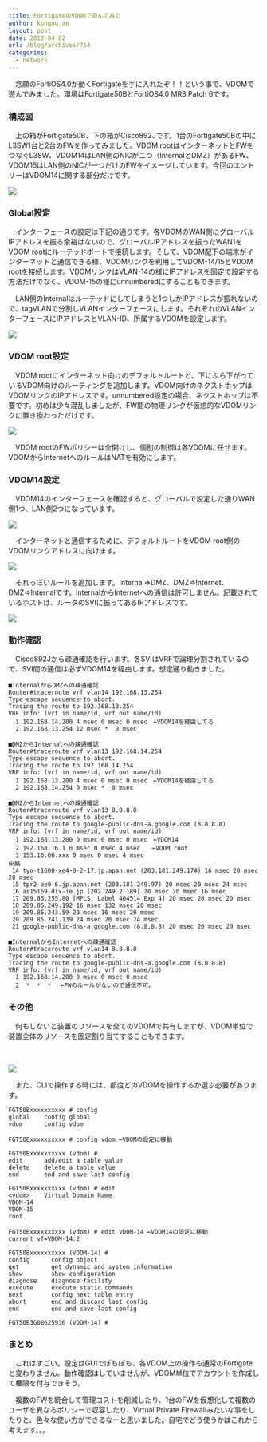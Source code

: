 ```yaml
---
title: FortigateのVDOMで遊んでみた
author: kongou_ae
layout: post
date: 2012-04-02
url: /blog/archives/754
categories:
  - network
---
```

　念願のFortiOS4.0が動くFortigateを手に入れたぞ！！という事で、VDOMで遊んでみました。環境はFortigate50BとFortiOS4.0 MR3 Patch 6です。

### 構成図

　上の箱がFortigate50B、下の箱がCisco892Jです。1台のFortigate50Bの中にL3SW1台と2台のFWを作ってみました。VDOM rootはインターネットとFWをつなぐL3SW、VDOM14はLAN側のNICが二つ（InternalとDMZ）があるFW、VDOM15はLAN側のNICが一つだけのFWをイメージしています。今回のエントリーはVDOM14に関する部分だけです。

![][1]

### Global設定

　インターフェースの設定は下記の通りです。各VDOMのWAN側にグローバルIPアドレスを振る余裕はないので、グローバルIPアドレスを振ったWAN1をVDOM rootにルーテッドポートで接続します。そして、VDOM配下の端末がインターネットと通信できる様、VDOMリンクを利用してVDOM-14/15とVDOM rootを接続します。VDOMリンクはVLAN-14の様にIPアドレスを固定で設定する方法だけでなく、VDOM-15の様にunnumberedにすることもできます。

　LAN側のInternalはルーテッドにしてしまうと1つしかIPアドレスが振れないので、tagVLANで分割しVLANインターフェースにします。それぞれのVLANインターフェースにIPアドレスとVLAN-ID、所属するVDOMを設定します。

![][2]

### VDOM root設定

　VDOM rootにインターネット向けのデフォルトルートと、下にぶら下がっているVDOM向けのルーティングを追加します。VDOM向けのネクストホップはVDOMリンクのIPアドレスです。unnumbered設定の場合、ネクストホップは不要です。初めは少々混乱しましたが、FW間の物理リンクが仮想的なVDOMリンクに置き換わっただけです。

![][3]

　VDOM rootのFWポリシーは全開けし、個別の制御は各VDOMに任せます。VDOMからInternetへのルールはNATを有効にします。

### VDOM14設定

　VDOM14のインターフェースを確認すると、グローバルで設定した通りWAN側1つ、LAN側2つになっています。
  
![][4]

　インターネットと通信するために、デフォルトルートをVDOM root側のVDOMリンクアドレスに向けます。

![][5]

　それっぽいルールを追加します。Internal⇒DMZ、DMZ⇒Internet、DMZ⇒Internalです。InternalからInternetへの通信は許可しません。記載されているホストは、ルータのSVIに振ってあるIPアドレスです。

![][6]

### 動作確認

　Cisco892Jから疎通確認を行います。各SVIはVRFで論理分割されているので、SVI間の通信は必ずVDOM14を経由します。想定通り動きました。

<pre><code>■InternalからDMZへの疎通確認
Router#traceroute vrf vlan14 192.168.13.254
Type escape sequence to abort.
Tracing the route to 192.168.13.254
VRF info: (vrf in name/id, vrf out name/id)
  1 192.168.14.200 4 msec 0 msec 0 msec　←VDOM14を経由してる
  2 192.168.13.254 12 msec *  0 msec

■DMZからInternalへの疎通確認
Router#traceroute vrf vlan13 192.168.14.254
Type escape sequence to abort.
Tracing the route to 192.168.14.254
VRF info: (vrf in name/id, vrf out name/id)
  1 192.168.13.200 4 msec 0 msec 0 msec　←VDOM14を経由してる
  2 192.168.14.254 0 msec *  0 msec

■DMZからInternetへの疎通確認
Router#traceroute vrf vlan13 8.8.8.8       
Type escape sequence to abort.
Tracing the route to google-public-dns-a.google.com (8.8.8.8)
VRF info: (vrf in name/id, vrf out name/id)
  1 192.168.13.200 0 msec 0 msec 0 msec　←VDOM14
  2 192.168.16.1 0 msec 0 msec 4 msec　　←VDOM root
  3 153.16.66.xxx 0 msec 0 msec 4 msec
中略
 14 tyo-t1600-xe4-0-2-17.jp.apan.net (203.181.249.174) 16 msec 20 msec 20 msec
 15 tpr2-ae0-6.jp.apan.net (203.181.249.97) 20 msec 20 msec 24 msec
 16 as15169.dix-ie.jp (202.249.2.189) 20 msec 20 msec 16 msec
 17 209.85.255.80 [MPLS: Label 404514 Exp 4] 20 msec 20 msec 20 msec
 18 209.85.249.192 16 msec 132 msec 20 msec
 19 209.85.243.59 20 msec 16 msec 20 msec
 20 209.85.241.139 24 msec 20 msec 24 msec
 21 google-public-dns-a.google.com (8.8.8.8) 20 msec 20 msec 20 msec

■InternalからInternetへの疎通確認
Router#traceroute vrf vlan14 8.8.8.8
Type escape sequence to abort.
Tracing the route to google-public-dns-a.google.com (8.8.8.8)
VRF info: (vrf in name/id, vrf out name/id)
  1 192.168.14.200 0 msec 0 msec 0 msec
  2  *  *  * 　←FWのルールがないので通信不可。
</code></pre>

### その他

　何もしないと装置のリソースを全てのVDOMで共有しますが、VDOM単位で装置全体のリソースを固定割り当てすることもできます。

　
  
![][7]

　また、CLIで操作する時には、都度どのVDOMを操作するか選ぶ必要があります。

<pre><code>FGT50Bxxxxxxxxxx # config 
global    config global
vdom      config vdom
 
FGT50Bxxxxxxxxxx # config vdom ←VDOMの設定に移動

FGT50Bxxxxxxxxxx (vdom) # 
edit      add/edit a table value
delete    delete a table value
end       end and save last config
 
FGT50Bxxxxxxxxxx (vdom) # edit 
&lt;vdom&gt;    Virtual Domain Name
VDOM-14
VDOM-15
root

FGT50Bxxxxxxxxxx (vdom) # edit VDOM-14 ←VDOM14の設定に移動                                                               
current vf=VDOM-14:2

FGT50Bxxxxxxxxxx (VDOM-14) # 
config      config object
get         get dynamic and system information
show        show configuration
diagnose    diagnose facility
execute     execute static commands
next        config next table entry
abort       end and discard last config
end         end and save last config
 
FGT50B3G08625936 (VDOM-14) # 
</code></pre>

### まとめ

　これはすごい。設定はGUIでぽちぽち、各VDOM上の操作も通常のFortigateと変わりません。動作確認はしていませんが、VDOM単位でアカウントを作成して権限を付与できそう。

　複数のFWを統合して管理コストを削減したり、1台のFWを仮想化して複数のユーザを異なるポリシーで収容したり、Virtual Private Firewallみたいな事をしたりと、色々な使い方ができるなーと思いました。自宅でどう使うかはこれから考えます。。。

 [1]: http://aimless.jp/blog/images/vdom-topo.png
 [2]: http://aimless.jp/blog/images/vdom-global-interface.png
 [3]: http://aimless.jp/blog/images/vdom-root-routing.png
 [4]: http://aimless.jp/blog/images/vdom-vdom14-interface.png
 [5]: http://aimless.jp/blog/images/vdom-vdom14-routing.png
 [6]: http://aimless.jp/blog/images/vdom-vdom14-policy.png
 [7]: http://aimless.jp/blog/images/vdom-resouce.png